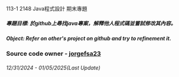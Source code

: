 113-1 2148 Java程式設計 期末專題


##### 專題目標: 於github上尋找java專案，解釋他人程式碼並嘗試修改其內容。
##### Object: Refer on other's project on github and try to refinement it.

### Source code owner - [jorgefsa23](https://github.com/jorgefsa23/java)

###### 12/31/2024 - 01/05/2025(Last Update)